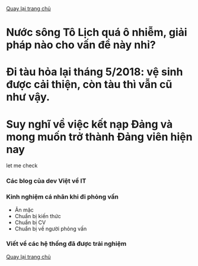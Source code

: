 [Quay lại trang chủ](https://phamkhactuy.github.io/tuypk.github.io/index.html)

# Nước sông Tô Lịch quá ô nhiễm, giải pháp nào cho vấn đề này nhỉ?

# Đi tàu hỏa lại tháng 5/2018: vệ sinh được cải thiện, còn tàu thì vẫn cũ như vậy.

# Suy nghĩ về việc kết nạp Đảng và mong muốn trở thành Đảng viên hiện nay

let me check

### Các blog của dev Việt về IT

### Kinh nghiệm cá nhân khi đi phỏng vấn

- Ăn mặc
- Chuẩn bị kiến thức
- Chuẩn bị CV
- Chuẩn bị về người phỏng vấn

### Viết về các hệ thống đã được trải nghiệm



[Quay lại trang chủ](https://phamkhactuy.github.io/tuypk.github.io/index.html)
